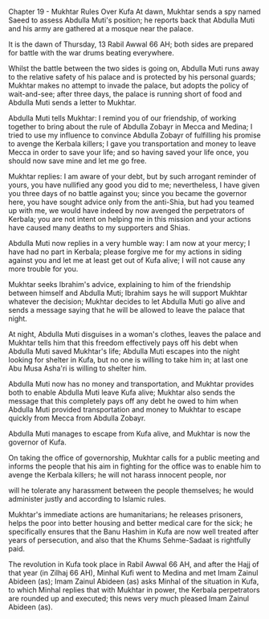 


Chapter 19 - Mukhtar Rules Over Kufa
At dawn, Mukhtar sends a spy named Saeed to assess Abdulla Muti's
position; he reports back that Abdulla Muti and his army are gathered at
a mosque near the palace.

It is the dawn of Thursday, 13 Rabil Awwal 66 AH; both sides are
prepared for battle with the war drums beating everywhere.

Whilst the battle between the two sides is going on, Abdulla Muti runs
away to the relative safety of his palace and is protected by his
personal guards; Mukhtar makes no attempt to invade the palace, but
adopts the policy of wait­-and-see; after three days, the palace is
running short of food and Abdulla Muti sends a letter to Mukhtar.

Abdulla Muti tells Mukhtar: I remind you of our friendship, of working
together to bring about the rule of Abdulla Zobayr in Mecca and Medina;
I tried to use my influence to convince Abdulla Zobayr of fulfilling his
promise to avenge the Kerbala killers; I gave you transportation and
money to leave Mecca in order to save your life; and so having saved
your life once, you should now save mine and let me go free.

Mukhtar replies: I am aware of your debt, but by such arrogant reminder
of yours, you have nullified any good you did to me; nevertheless, I
have given you three days of no battle against you; since you became the
governor here, you have sought advice only from the anti-Shia, but had
you teamed up with me, we would have indeed by now avenged the
perpetrators of Kerbala; you are not intent on helping me in this
mission and your actions have caused many deaths to my supporters and
Shias.

Abdulla Muti now replies in a very humble way: I am now at your mercy; I
have had no part in Kerbala; please forgive me for my actions in siding
against you and let me at least get out of Kufa alive; I will not cause
any more trouble for you.

Mukhtar seeks Ibrahim's advice, explaining to him of the friendship
between himself and Abdulla Muti; Ibrahim says he will support Mukhtar
whatever the decision; Mukhtar decides to let Abdulla Muti go alive and
sends a message saying that he will be allowed to leave the palace that
night.

At night, Abdulla Muti disguises in a woman's clothes, leaves the palace
and Mukhtar tells him that this freedom effectively pays off his debt
when Abdulla Muti saved Mukhtar's life; Abdulla Muti escapes into the
night looking for shelter in Kufa, but no one is willing to take him in;
at last one Abu Musa Asha'ri is willing to shelter him.

Abdulla Muti now has no money and transportation, and Mukhtar provides
both to enable Abdulla Muti leave Kufa alive; Mukhtar also sends the
message that this completely pays off any debt he owed to him when
Abdulla Muti provided transportation and money to Mukhtar to escape
quickly from Mecca from Abdulla Zobayr.

Abdulla Muti manages to escape from Kufa alive, and Mukhtar is now the
governor of Kufa.

On taking the office of governorship, Mukhtar calls for a public meeting
and informs the people that his aim in fighting for the office was to
enable him to avenge the Kerbala killers; he will not harass innocent
people, nor

will he tolerate any harassment between the people themselves; he would
administer justly and according to Islamic rules.

Mukhtar's immediate actions are humanitarians; he releases prisoners,
helps the poor into better housing and better medical care for the sick;
he specifically ensures that the Banu Hashim in Kufa are now well
treated after years of persecution, and also that the Khums Sehme-Sadaat
is rightfully paid.

The revolution in Kufa took place in Rabil Awwal 66 AH, and after the
Hajj of that year (in Zilhaj 66 AH), Minhal Kufi went to Medina and met
Imam Zainul Abideen (as); Imam Zainul Abideen (as) asks Minhal of the
situation in Kufa, to which Minhal replies that with Mukhtar in power,
the Kerbala perpetrators are rounded up and executed; this news very
much pleased Imam Zainul Abideen (as).


